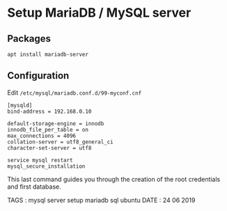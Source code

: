 # Setup MariaDB / MySQL server

## Packages

```
apt install mariadb-server
```

## Configuration

Edit `/etc/mysql/mariadb.conf.d/99-myconf.cnf`

```
[mysqld]
bind-address = 192.168.0.10

default-storage-engine = innodb
innodb_file_per_table = on
max_connections = 4096
collation-server = utf8_general_ci
character-set-server = utf8
```

```
service mysql restart
mysql_secure_installation
```

This last command guides you through the creation of the root credentials and first database.


TAGS : mysql server setup mariadb sql ubuntu
DATE : 24 06 2019